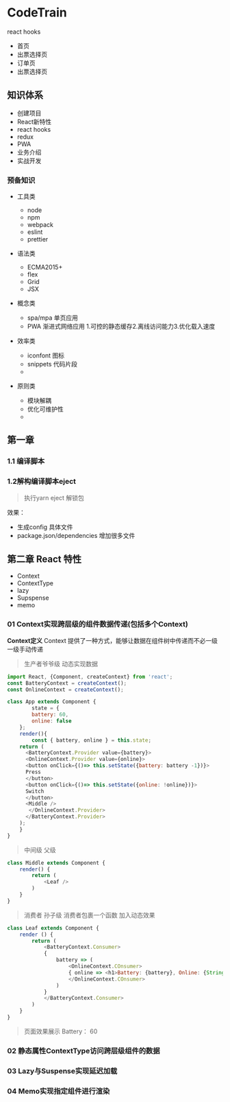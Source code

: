 # CodeTrain
react hooks 

- 首页
- 出票选择页
- 订单页
- 出票选择页

## 知识体系

- 创建项目
- React新特性
- react hooks
- redux
- PWA
- 业务介绍
- 实战开发

### 预备知识
- 工具类
    - node
    - npm
    - webpack
    - eslint
    - prettier

- 语法类
    - ECMA2015+ 
    - flex
    - Grid
    - JSX
- 概念类
    - spa/mpa 单页应用  
    - PWA 渐进式网络应用 1.可控的静态缓存2.离线访问能力3.优化载入速度
- 效率类
    - iconfont 图标
    - snippets 代码片段
    - 
- 原则类
    - 模块解耦
    - 优化可维护性
    - 



## 第一章

### 1.1 编译脚本
### 1.2解构编译脚本eject

> 执行yarn eject 解锁包

效果：
- 生成config 具体文件
- package.json/dependencies 增加很多文件
  

## 第二章 React 特性

  - Context
  - ContextType
  - lazy
  - Supspense
  - memo

### 01  Context实现跨层级的组件数据传递(包括多个Context)

**Context定义**
Context 提供了一种方式，能够让数据在组件树中传递而不必一级一级手动传递

> 生产者爷爷级  动态实现数据

```js
import React, {Component, createContext} from 'react';
const BatteryContext = createContext();
const OnlineContext = createContext();

class App extends Component {
        state = {
        battery: 60,
        online: false
    };
    render(){
        const { battery, online } = this.state;
    return (  
      <BatteryContext.Provider value={battery}>
      <OnlineContext.Provider value={online}>
      <button onClick={()=> this.setState({battery: battery -1})}>
      Press
      </button>
      <button onClick={()=> this.setState({online: !online})}>
      Switch
      </button>
      <Middle />
       </OnlineContext.Provider>
      </BatteryContext.Provider>
    );
    }
}
```
> 中间级 父级

```js
class Middle extends Component {
    render() {
        return (
            <Leaf />
        )
    }
}
```
> 消费者 孙子级  消费者包裹一个函数  加入动态效果

```js
class Leaf extends Component {
    render () {
        return (
            <BatteryContext.Consumer>
            {
                battery => (
                    <OnlineContext.COnsumer>
                    { online => <h1>Battery: {battery}, Online: {String(online)}</h1>}
                    </OnlineContext.COnsumer>
                )
            }
            </BatteryContext.Consumer>
        )
    }
}
```

> 页面效果展示  Battery： 60

### 02  静态属性ContextType访问跨层级组件的数据

### 03  Lazy与Suspense实现延迟加载

### 04  Memo实现指定组件进行渲染